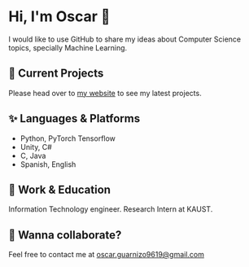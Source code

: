 # Hi, I'm Oscar 👋
I would like to use GitHub to share my ideas about Computer Science topics, specially Machine Learning.

## 🚀 Current Projects
Please head over to [my website](https://sites.google.com/view/oscar-guarnizo/home?authuser=0) to see my latest projects.

## ✨ Languages & Platforms
- Python, PyTorch Tensorflow
- Unity, C#
- C, Java
- Spanish, English

## 💼 Work & Education
Information Technology engineer.
Research Intern at KAUST.

## 👯 Wanna collaborate?
Feel free to contact me at oscar.guarnizo9619@gmail.com
